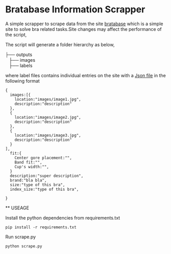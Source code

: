 # Bratabase Information Scrapper

A simple scrapper to scrape data from the site [bratabase](https://www.bratabase.com/) which is a simple site to solve bra related tasks.Site changes may affect the performance of the script,

The script will generate a folder hierarchy as below,

├── outputs                 
    &nbsp;&nbsp;&nbsp;├── images                    
    &nbsp;&nbsp;&nbsp;├── labels

where label files contains individual entries on the site with a [Json file](https://github.com/isharaux/bratabase_scraper/blob/master/sample.json) in the following format
```
{
  images:[{
    location:"images/image1.jpg",
    description:"description"
  },
  {
    location:"images/image2.jpg",
    description:"description"
  },
  {
    location:"images/image3.jpg",
    description:"description"
  }
],
  fit:{
    Center gore placement:"",
    Band fit:"",
    Cup's width:"",
  }
  description:"super description",
  brand:"bla bla",
  size:"type of this bra",
  index_size:"type of this bra",

}
```

** USEAGE

Install the python dependencies from requirements.txt

```
pip install -r requirements.txt

```

Run scrape.py

```
python scrape.py

```
